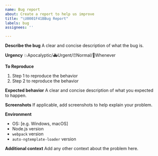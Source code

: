 ```yaml
---
name: Bug report
about: Create a report to help us improve
title: "\U0001F41BBug Report"
labels: bug
assignees: ''

---
```


**Describe the bug**
A clear and concise description of what the bug is.

**Urgency**
💥Apocalyptic/🚑Urgent/⏰Normal/📆Whenever

**To Reproduce**
1. Step 1 to reproduce the behavior
2. Step 2 to reproduce the behavior

**Expected behavior**
A clear and concise description of what you expected to happen.

**Screenshots**
If applicable, add screenshots to help explain your problem.

**Environment**
 - OS: [e.g. Windows, macOS]
 - Node.js version
 - `webpack` version
 - `auto-ngtemplate-loader` version

**Additional context**
Add any other context about the problem here.
